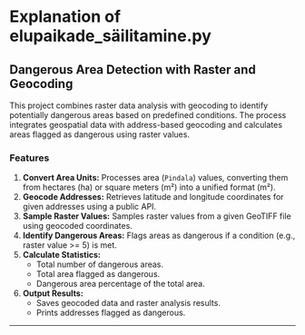 # Explanation of elupaikade_säilitamine.py
## Dangerous Area Detection with Raster and Geocoding

This project combines raster data analysis with geocoding to identify potentially dangerous areas based on predefined conditions. The process integrates geospatial data with address-based geocoding and calculates areas flagged as dangerous using raster values.

### Features
1. **Convert Area Units:** Processes area (`Pindala`) values, converting them from hectares (ha) or square meters (m²) into a unified format (m²).
2. **Geocode Addresses:** Retrieves latitude and longitude coordinates for given addresses using a public API.
3. **Sample Raster Values:** Samples raster values from a given GeoTIFF file using geocoded coordinates.
4. **Identify Dangerous Areas:** Flags areas as dangerous if a condition (e.g., raster value >= 5) is met.
5. **Calculate Statistics:**
   - Total number of dangerous areas.
   - Total area flagged as dangerous.
   - Dangerous area percentage of the total area.
6. **Output Results:**
   - Saves geocoded data and raster analysis results.
   - Prints addresses flagged as dangerous.

---